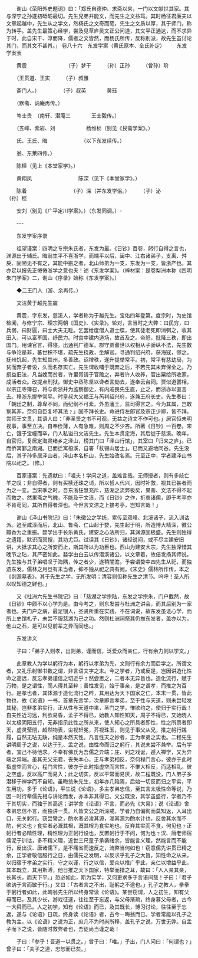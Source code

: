 <!-- { "loadSidebar": true } -->
　　谢山《荣阳外史题词》曰：「郑氏自德仲、求斋以来，一门以文献世其家。其与深宁之孙遂初砥砺最切。先生兄弟并能文，而先生之文益笃。其时杨征君廉夫以文章起越中，先生从之学文，然杨氏之文奇而葩，先生之文质以厚，其于师门，称为转手。盖先生最策心经学，尝及见草庐吴文正公问道，其文平正通达，而不求异于时，此自宋干、淳而降，儒者之文皆然，而杨氏所传，反称别派，故先生虽讨论其门，而其文不甚肖。」
 卷八十六　东发学案（黄氏原本、全氏补定）
　　东发学案表

　　黄震　　　　　　　　（子）梦干　　　（孙）正孙　　　（曾孙）玠

　　（王贯道、王实　　　（子）叔雅

　　斋门人。）　　　　　（子）叔英　　　　黄珏

　　（默斋、讷庵再传。）　　　　　　　　　

　　岑士贵　（南轩、潜庵三　　　　王士毅传。）

　　（五峰、紫岩、刘　　　　　　杨维桢（别见《艮斋学案》。）

　　氏、王氏、晦　　　　　　　（以下东发续传。）

　　翁、东莱四传。）

　　陈桱（见上《本堂家学》。）

　　黄翔凤　　　　　　　　　陈深（见下《本堂家学》。）

　　陈着　　　　　　　　　（子）深（并东发学侣。）　　　（子）泌　　　　　（孙）桱

　　安刘（别见《广平定川学案》。）（东发同调。）-

　　---

　　东发学案序录

　　祖望谨案：四明之专宗朱氏者，东发为最。《日钞》百卷，躬行自得之言也，渊源出于辅氏。晦翁生平不喜浙学，而端平以后，闽中、江右诸弟子，支离、舛戾、固陋无不有之，其能中振之者，北山师弟为一支，东发为一支，皆浙产也。其亦足以报先正惓惓浙学之意也夫！述《东发学案》。（梓材案：是卷梨洲本称《四明朱门学案》二，谢山《序录》始称《东发学案》。）

　　◆二王门人（游、余再传。）

　　文洁黄于越先生震

　　黄震，字东发，慈溪人，学者称为于越先生。宝佑四年登第。度宗时，为史馆检阅，与修宁宗、理宗两朝《国史》、《实录》。轮对，言当时之大弊：曰民穷，曰兵弱，曰财匮，曰士大夫无耻。乞罢给度僧人道士牒，使其徒老死即消弭之，收其田入，可以富军国，纾民力。时宫中建内道场，故首及之。帝怒，批降三秩，即出国门。用谏官言，得寝。出通判广德军。郡守贾蕃世以权相从子骄纵不法，先生数与争论是非，蕃世积不堪，疏先生挠政，坐解官。寻通判绍兴府，获海寇，僇之。抚州饥起，先生知其州，多善政。诏增秩，遂升提举常平。初，常平有慈幼局，为贫而弃子者设，久而名存实亡。先生谓收哺于既弃之后，不若先其未弃保全之。乃损益旧法，凡当娩而贫者，许里胥请于官赡之，弃者许人收养，官出粟给所收家，成活者众。改提点刑狱。御史中丞陈坚以谗者言劾去，遂奉云台祠。贾似道罢相，以宗正寺簿召，将与俞浙并为监察御史，有内戚畏先生直，止之，而浙亦以直言去。移浙东提举常平。时皇叔大父福王与芮判绍兴府，遂兼王府长史。先生奏曰：「朝廷之制，尊卑不同，而纪纲不可紊。外虽藩王，监司得言之。今为其属，岂敢察其非，奈何自臣复坏其法﹖」固不拜长史。命进侍左郎官及宗正少卿，皆不拜。尝师王文贯，其语人曰：「非圣贤之书不可观，无益之诗文不作可也。」居官恒未明视事，事至立决。自奉俭薄，人有急难，则周之不少吝。所著《日钞》一百卷。宋亡，饿于宝幢而卒，门人私谥曰文洁先生。先生本贯定海，其后徙于慈溪。晚年，自官归，复居定海灵绪乡之泽山，榜其门曰「泽山行馆」，其室曰「归来之庐」。已而侨寓鄞之南湖。已而迁寓桓溪，自署「杖锡山居士」。已而又避地同谷。先生没后，其子孙多居泽山者。泽山本名栎山，先生始改名焉。元至正中，学者建泽山书院以祀之。（修。）

　　百家谨案：先遗献曰：「嗟夫！学问之道，盖难言哉。无师授者，则有多歧亡羊之叹；非自得者，则有买椟还珠之诮，所以哲人代兴，因时补救，视其已甚者而为之一变。当宋季之时，吾东浙狂慧充斥，慈湖之流弊极矣，果斋、文洁不得不起而救之。然果斋之气魄，不能及于文洁，而《日钞》之作，折衷诸儒，即于考亭亦不肯苟同，其所自得者深也。今但言文洁之上接考亭，岂知言哉！」

　　谢山《泽山书院记》曰：「朱徽公之学统，累传至双峰、北溪诸子，流入训诂派。迨至咸淳而后，北山、鲁斋、仁山起于婺，先生起于明，所造博大精深，徽公瓣香为之重振。婺学出于长乐黄氏，建安之心法所归，其渊源固极盛。先生则独得之遗籍，默识而冥搜，其功尤巨。试读其《日钞》，诸经说间，或不尽主建安旧讲，大抵求其心之所安而止，斯其所以为功臣也。西山为建安大宗，先生独深惜其晚节之玷，其严密如此。婺学由白云以传潜溪诸公，以文章着，故倍发扬其师说。先生独与其子弟唱叹于海隅，传之者少，遂稍闇澹。予尝谓婺中四先生从祀，而独遗东发，儒林之月旦有未当者，抑不独从祀之典有阙。《宋史》儒林所作传，本之《剡源墓表》，其于先生之学，无所发明；清容则但称先生之清节。呜呼！圣人所以叹知德之鲜也。」

　　又《杜洲六先生书院记》曰：「慈湖之学宗陆，东发之学宗朱，门户截然，故《日钞》中颇不以心学为是。由今考之，则东发尝与杜洲之讲会，而其后别为一家者也。夫门户之病，最足锢人，圣贤所重在实践，不在词说，故东发虽诋心学，而所上史馆札子，未尝不服慈湖为己之功。然则杜洲祠祭其仍推东发者，盖亦以为，他山之石，是可以见前辈之异而同也。」

　　东发讲义

　　子曰：「弟子入则孝，出则弟，谨而信，泛爱众而亲仁，行有余力则以学文。」

　　此章教人为学以躬行为本，躬行以孝弟为先，文则行有余力而后学之。所谓文者，又礼乐射御书数之谓，非言语文字之末。今之学者，乃或反是，岂因讲造化性命之高远，反忘孝弟谨信之切近乎﹖然尝思之，二者本无异旨也。造化流行，赋于万物，是之谓性，而人得其至粹；善性发见，始于事亲，是之谓孝，而推之为百行。是孝也者，其体源于造化流行之粹，其用达为天下国家之仁，本末一贯，皆此物也，故《论语》一书，首章先言学，次章即言孝弟，至于性与天道，则未尝轻发其秘，岂非孝弟实行，正从性与天道中来，圣门之学，惟欲约之，使归于实行哉！自夫性近习远，利欲易昏，孟子不得已，始教人知性知天，周子不得已，又始晓人以太极阴阳五行，无非指示此性之所从来，使人知心之所具者即性，性之所禀者即天，虚灵莹彻，超然物表，尘视轩冕，芥视珠玉，则见于事父从兄，推之躬行践履，自然无玷无缺，纯是本然天性。凡言性天之妙者，正为孝弟之实也。二程先生讲明周子之说，以达于孔、孟之说，由性命而归之躬行，其说未尝不兼举。后有学者，宜己不待他求。不幸有佛氏为吾儒之异端；庄、列之戏诞，遁入禅学，又为异端之异端。虽其无父无君，丧失本心，正与孝弟相反，奈何程门言心，彼亦于此时指虚空而言心，程门言性，彼亦于此时指虚空而言性，不惟大相反，而适相乱。彼之空虚，反以高广而易入；此之切实，反以平常而易厌，故二程既没，门人弟子多潜移于禅学而不自知。虽晦翁朱先生，初年亦几陷焉，后始一切反而归之平实，平生用功，多于《论语》，平生说《论语》，多主孝弟忠信，至其言太极性命等说，乃因一时行辈儒先相与讲论而发，亦本非其得已。文公既没，其学虽盛行，学者乃不于其切实，而独于其高远；讲学舍《论语》不言，而必先《大易》；说《论语》舍孝弟忠信不言，而独讲一贯。凡皆文公之所深戒，学者乃自偏徇而莫知返，入耳出口，无关躬行。窃尝譬之，酌水者必浚其源，浚其源为酌水计也，反舍其水而不酌，何义也﹖食实者必溉其根，溉其根为食实地也，反弃其实而不食，何见也﹖正躬行者必精性理，精性理为正躬行设也，反置躬行于不问，何为也﹖汉、唐老师宿儒泥于训诂，多不精义理，近世三尺童子承袭绪余，皆能言义理，然能言而不能行，反出汉、唐诸儒下，是不痛省而速反之，流弊当何如也！窃意儒先讲贯已精之余，正学者敬信服行之日，由儒先之发明，以反求乎孔子之大旨，知性命之从来，以归宿于孝弟之实行，守之以谨，行之以信，爱众以推广乎此，亲仁以增益乎此，其本既立，其用斯溥，他日推之天下国家，特举而措之耳，故曰：「人人亲其亲，长其长，而天下平。」恐必如此，斯为实学，又何更求多于言语间哉！子曰：「君子欲讷于言而敏于行。」又曰：「古者言之不出，耻躬之不逮也。」孔子之教人，拳拳于躬行者如此，此晦翁先生所以终身常读《论语》。某尝窃谓，人之初生，知有父母而已，及其少长，游戏征逐，往往至于忘返，与父母渐疏，终身慕父母者，古今一大舜而已。人之初学，知有《论语》而已，及其既长，博习讨论，往往至于忘返，遂与《论语》日疏，终身读《论语》者，古今一晦翁而已。学者常能以孔子之教为主，以《论语》之说为正，庶几不为时尚所移，盖孔子之说，万世无弊。自孟子而下之说，皆随时救弊者也，吾徒尚当谨之哉！

　　子曰：「参乎！吾道一以贯之。」曾子曰：「唯。」子出，门人问曰：「何谓也﹖」曾子曰：「夫子之道，忠恕而已矣。」

